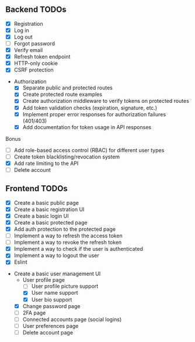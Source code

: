 ## Backend TODOs

- [x] Registration
- [x] Log in
- [x] Log out
- [ ] Forgot password
- [x] Verify email
- [x] Refresh token endpoint
- [x] HTTP-only cookie
- [x] CSRF protection
- Authorization
  - [x] Separate public and protected routes
  - [x] Create protected route examples
  - [x] Create authorization middleware to verify tokens on protected routes
  - [x] Add token validation checks (expiration, signature, etc.)
  - [x] Implement proper error responses for authorization failures (401/403)
  - [x] Add documentation for token usage in API responses

Bonus

- [ ] Add role-based access control (RBAC) for different user types
- [ ] Create token blacklisting/revocation system
- [x] Add rate limiting to the API
- [ ] Delete account

## Frontend TODOs

- [x] Create a basic public page
- [x] Create a basic registration UI
- [x] Create a basic login UI
- [x] Create a basic protected page
- [x] Add auth protection to the protected page
- [ ] Implement a way to refresh the access token
- [ ] Implement a way to revoke the refresh token
- [x] Implement a way to check if the user is authenticated
- [x] Implement a way to logout the user
- [x] Eslint
- Create a basic user management UI
  - User profile page
    - [ ] User profile picture support
    - [x] User name support
    - [x] User bio support
  - [x] Change password page
  - [ ] 2FA page
  - [ ] Connected accounts page (social logins)
  - [ ] User preferences page
  - [ ] Delete account page

